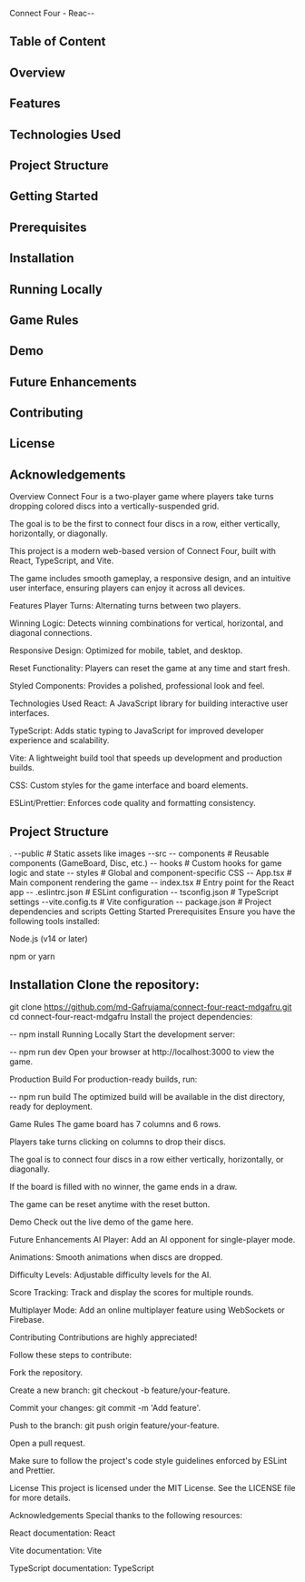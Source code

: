 Connect Four - Reac--

Table of Content
--
Overview
--
Features
--
Technologies Used
--
Project Structure
--
Getting Started
--
Prerequisites
--
Installation
--
Running Locally
--
Game Rules
--
Demo
--
Future Enhancements
--
Contributing
--
License
--
Acknowledgements
--
Overview
Connect Four is a two-player game where players take turns dropping colored discs into a vertically-suspended grid.

The goal is to be the first to connect four discs in a row, either vertically, horizontally, or diagonally.

This project is a modern web-based version of Connect Four, built with React, TypeScript, and Vite.

The game includes smooth gameplay, a responsive design, and an intuitive user interface, ensuring players can enjoy it across all devices.

Features
Player Turns: Alternating turns between two players.

Winning Logic: Detects winning combinations for vertical, horizontal, and diagonal connections.

Responsive Design: Optimized for mobile, tablet, and desktop.

Reset Functionality: Players can reset the game at any time and start fresh.

Styled Components: Provides a polished, professional look and feel.

Technologies Used
React: A JavaScript library for building interactive user interfaces.

TypeScript: Adds static typing to JavaScript for improved developer experience and scalability.

Vite: A lightweight build tool that speeds up development and production builds.

CSS: Custom styles for the game interface and board elements.

ESLint/Prettier: Enforces code quality and formatting consistency.

Project Structure
--
.
--public               # Static assets like images
--src
-- components       # Reusable components (GameBoard, Disc, etc.)
  -- hooks            # Custom hooks for game logic and state
  -- styles           # Global and component-specific CSS
--  App.tsx          # Main component rendering the game
  -- index.tsx        # Entry point for the React app
  -- .eslintrc.json       # ESLint configuration
-- tsconfig.json        # TypeScript settings
--vite.config.ts       # Vite configuration
-- package.json         # Project dependencies and scripts
Getting Started
Prerequisites
Ensure you have the following tools installed:

Node.js (v14 or later)

npm or yarn

Installation
Clone the repository:
--
git clone https://github.com/md-Gafrujama/connect-four-react-mdgafru.git
cd connect-four-react-mdgafru
Install the project dependencies:

--
npm install
Running Locally
Start the development server:

--
npm run dev
Open your browser at http://localhost:3000 to view the game.

Production Build
For production-ready builds, run:

--
npm run build
The optimized build will be available in the dist directory, ready for deployment.

Game Rules
The game board has 7 columns and 6 rows.

Players take turns clicking on columns to drop their discs.

The goal is to connect four discs in a row either vertically, horizontally, or diagonally.

If the board is filled with no winner, the game ends in a draw.

The game can be reset anytime with the reset button.

Demo
Check out the live demo of the game here.

Future Enhancements
AI Player: Add an AI opponent for single-player mode.

Animations: Smooth animations when discs are dropped.

Difficulty Levels: Adjustable difficulty levels for the AI.

Score Tracking: Track and display the scores for multiple rounds.

Multiplayer Mode: Add an online multiplayer feature using WebSockets or Firebase.

Contributing
Contributions are highly appreciated!

Follow these steps to contribute:

Fork the repository.

Create a new branch: git checkout -b feature/your-feature.

Commit your changes: git commit -m 'Add feature'.

Push to the branch: git push origin feature/your-feature.

Open a pull request.

Make sure to follow the project's code style guidelines enforced by ESLint and Prettier.

License
This project is licensed under the MIT License. See the LICENSE file for more details.

Acknowledgements
Special thanks to the following resources:

React documentation: React

Vite documentation: Vite

TypeScript documentation: TypeScript

